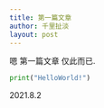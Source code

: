 ```yaml
---
title: 第一篇文章
author: 千里扯淡
layout: post
---
```

嗯 第一篇文章 仅此而已.
```python
print("HelloWorld!")
```
2021.8.2

